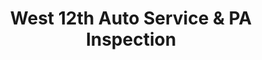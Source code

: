 ---
title: "West 12th Auto Service & PA Inspection"
url: /erie/west-12th-auto-service-and-pa-inspection/
shop: car repair
---